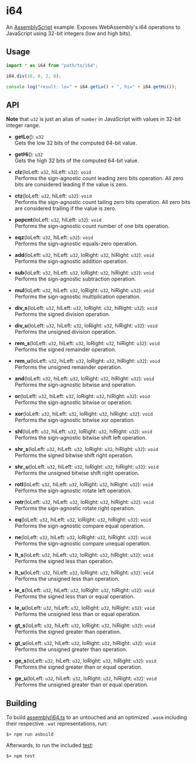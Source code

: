 i64
===

An [AssemblyScript](http://assemblyscript.org) example. Exposes WebAssembly's i64 operations to JavaScript using 32-bit integers (low and high bits).

Usage
-----

```ts
import * as i64 from "path/to/i64";

i64.div(10, 0, 2, 0);

console.log("result: lo=" + i64.getLo() + ", hi=" + i64.getHi());
```

API
---

**Note** that `u32` is just an alias of `number` in JavaScript with values in 32-bit integer range.

* **getLo**(): `u32`<br />
  Gets the low 32 bits of the computed 64-bit value.

* **getHi**(): `u32`<br />
  Gets the high 32 bits of the computed 64-bit value.

* **clz**(loLeft: `u32`, hiLeft: `u32`): `void`<br />
  Performs the sign-agnostic count leading zero bits operation. All zero bits are considered leading if the value is zero.

* **ctz**(loLeft: `u32`, hiLeft: `u32`): `void`<br />
  Performs the sign-agnostic count tailing zero bits operation. All zero bits are considered trailing if the value is zero.

* **popcnt**(loLeft: `u32`, hiLeft: `u32`): `void`<br />
  Performs the sign-agnostic count number of one bits operation.

* **eqz**(loLeft: `u32`, hiLeft: `u32`): `void`<br />
  Performs the sign-agnostic equals-zero operation.

* **add**(loLeft: `u32`, hiLeft: `u32`, loRight: `u32`, hiRight: `u32`): `void`<br />
  Performs the sign-agnostic addition operation.

* **sub**(loLeft: `u32`, hiLeft: `u32`, loRight: `u32`, hiRight: `u32`): `void`<br />
  Performs the sign-agnostic subtraction operation.

* **mul**(loLeft: `u32`, hiLeft: `u32`, loRight: `u32`, hiRight: `u32`): `void`<br />
  Performs the sign-agnostic multiplication operation.

* **div_s**(loLeft: `u32`, hiLeft: `u32`, loRight: `u32`, hiRight: `u32`): `void`<br />
  Performs the signed division operation.

* **div_u**(loLeft: `u32`, hiLeft: `u32`, loRight: `u32`, hiRight: `u32`): `void`<br />
  Performs the unsigned division operation.

* **rem_s**(loLeft: `u32`, hiLeft: `u32`, loRight: `u32`, hiRight: `u32`): `void`<br />
  Performs the signed remainder operation.

* **rem_u**(loLeft: `u32`, hiLeft: `u32`, loRight: `u32`, hiRight: `u32`): `void`<br />
  Performs the unsigned remainder operation.

* **and**(loLeft: `u32`, hiLeft: `u32`, loRight: `u32`, hiRight: `u32`): `void`<br />
  Performs the sign-agnostic bitwise and operation.

* **or**(loLeft: `u32`, hiLeft: `u32`, loRight: `u32`, hiRight: `u32`): `void`<br />
  Performs the sign-agnostic bitwise or operation.

* **xor**(loLeft: `u32`, hiLeft: `u32`, loRight: `u32`, hiRight: `u32`): `void`<br />
  Performs the sign-agnostic bitwise xor operation.

* **shl**(loLeft: `u32`, hiLeft: `u32`, loRight: `u32`, hiRight: `u32`): `void`<br />
  Performs the sign-agnostic bitwise shift left operation.

* **shr_s**(loLeft: `u32`, hiLeft: `u32`, loRight: `u32`, hiRight: `u32`): `void`<br />
  Performs the signed bitwise shift right operation.

* **shr_u**(loLeft: `u32`, hiLeft: `u32`, loRight: `u32`, hiRight: `u32`): `void`<br />
  Performs the unsigned bitwise shift right operation.

* **rotl**(loLeft: `u32`, hiLeft: `u32`, loRight: `u32`, hiRight: `u32`): `void`<br />
  Performs the sign-agnostic rotate left operation.

* **rotr**(loLeft: `u32`, hiLeft: `u32`, loRight: `u32`, hiRight: `u32`): `void`<br />
  Performs the sign-agnostic rotate right operation.

* **eq**(loLeft: `u32`, hiLeft: `u32`, loRight: `u32`, hiRight: `u32`): `void`<br />
  Performs the sign-agnostic compare equal operation.

* **ne**(loLeft: `u32`, hiLeft: `u32`, loRight: `u32`, hiRight: `u32`): `void`<br />
  Performs the sign-agnostic compare unequal operation.

* **lt_s**(loLeft: `u32`, hiLeft: `u32`, loRight: `u32`, hiRight: `u32`): `void`<br />
  Performs the signed less than operation.

* **lt_u**(loLeft: `u32`, hiLeft: `u32`, loRight: `u32`, hiRight: `u32`): `void`<br />
  Performs the unsigned less than operation.

* **le_s**(loLeft: `u32`, hiLeft: `u32`, loRight: `u32`, hiRight: `u32`): `void`<br />
  Performs the signed less than or equal operation.

* **le_u**(loLeft: `u32`, hiLeft: `u32`, loRight: `u32`, hiRight: `u32`): `void`<br />
  Performs the unsigned less than or equal operation.

* **gt_s**(loLeft: `u32`, hiLeft: `u32`, loRight: `u32`, hiRight: `u32`): `void`<br />
  Performs the signed greater than operation.

* **gt_u**(loLeft: `u32`, hiLeft: `u32`, loRight: `u32`, hiRight: `u32`): `void`<br />
  Performs the unsigned greater than operation.

* **ge_s**(loLeft: `u32`, hiLeft: `u32`, loRight: `u32`, hiRight: `u32`): `void`<br />
  Performs the signed greater than or equal operation.

* **ge_u**(loLeft: `u32`, hiLeft: `u32`, loRight: `u32`, hiRight: `u32`): `void`<br />
  Performs the unsigned greater than or equal operation.

Building
--------

To build [assembly/i64.ts](./assembly/i64.ts) to an untouched and an optimized `.wasm` including their respective `.wat` representations, run:

```
$> npm run asbuild
```

Afterwards, to run the included [test](./tests/index.js):

```
$> npm test
```
